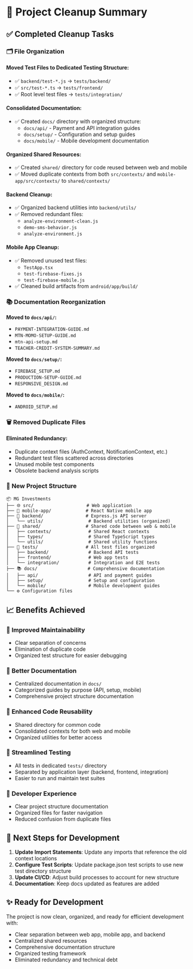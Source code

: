 # 🧹 Project Cleanup Summary

## ✅ Completed Cleanup Tasks

### 🗂️ **File Organization**

#### **Moved Test Files to Dedicated Testing Structure:**
- ✅ `backend/test-*.js` → `tests/backend/`
- ✅ `src/test-*.ts` → `tests/frontend/`
- ✅ Root level test files → `tests/integration/`

#### **Consolidated Documentation:**
- ✅ Created `docs/` directory with organized structure:
  - `docs/api/` - Payment and API integration guides
  - `docs/setup/` - Configuration and setup guides
  - `docs/mobile/` - Mobile development documentation

#### **Organized Shared Resources:**
- ✅ Created `shared/` directory for code reused between web and mobile
- ✅ Moved duplicate contexts from both `src/contexts/` and `mobile-app/src/contexts/` to `shared/contexts/`

#### **Backend Cleanup:**
- ✅ Organized backend utilities into `backend/utils/`
- ✅ Removed redundant files:
  - `analyze-environment-clean.js`
  - `demo-sms-behavior.js`
  - `analyze-environment.js`

#### **Mobile App Cleanup:**
- ✅ Removed unused test files:
  - `TestApp.tsx`
  - `test-firebase-fixes.js`
  - `test-firebase-mobile.js`
- ✅ Cleaned build artifacts from `android/app/build/`

### 📚 **Documentation Reorganization**

**Moved to `docs/api/`:**
- `PAYMENT-INTEGRATION-GUIDE.md`
- `MTN-MOMO-SETUP-GUIDE.md`
- `mtn-api-setup.md`
- `TEACHER-CREDIT-SYSTEM-SUMMARY.md`

**Moved to `docs/setup/`:**
- `FIREBASE_SETUP.md`
- `PRODUCTION-SETUP-GUIDE.md`
- `RESPONSIVE_DESIGN.md`

**Moved to `docs/mobile/`:**
- `ANDROID_SETUP.md`

### 🗑️ **Removed Duplicate Files**

#### **Eliminated Redundancy:**
- Duplicate context files (AuthContext, NotificationContext, etc.)
- Redundant test files scattered across directories
- Unused mobile test components
- Obsolete backend analysis scripts

### 📁 **New Project Structure**

```
📦 MG Investments
├── 🌐 src/                    # Web application
├── 📱 mobile-app/             # React Native mobile app
├── 🔧 backend/                # Express.js API server
│   └── utils/                 # Backend utilities (organized)
├── 🤝 shared/                 # Shared code between web & mobile
│   ├── contexts/              # Shared React contexts
│   ├── types/                 # Shared TypeScript types
│   └── utils/                 # Shared utility functions
├── 🧪 tests/                  # All test files organized
│   ├── backend/               # Backend API tests
│   ├── frontend/              # Web app tests
│   └── integration/           # Integration and E2E tests
├── 📚 docs/                   # Comprehensive documentation
│   ├── api/                   # API and payment guides
│   ├── setup/                 # Setup and configuration
│   └── mobile/                # Mobile development guides
└── ⚙️ Configuration files
```

## 📈 **Benefits Achieved**

### 🎯 **Improved Maintainability**
- Clear separation of concerns
- Elimination of duplicate code
- Organized test structure for easier debugging

### 📖 **Better Documentation**
- Centralized documentation in `docs/`
- Categorized guides by purpose (API, setup, mobile)
- Comprehensive project structure documentation

### 🔄 **Enhanced Code Reusability**
- Shared directory for common code
- Consolidated contexts for both web and mobile
- Organized utilities for better access

### 🧪 **Streamlined Testing**
- All tests in dedicated `tests/` directory
- Separated by application layer (backend, frontend, integration)
- Easier to run and maintain test suites

### 🚀 **Developer Experience**
- Clear project structure documentation
- Organized files for faster navigation
- Reduced confusion from duplicate files

## 🔧 **Next Steps for Development**

1. **Update Import Statements**: Update any imports that reference the old context locations
2. **Configure Test Scripts**: Update package.json test scripts to use new test directory structure
3. **Update CI/CD**: Adjust build processes to account for new structure
4. **Documentation**: Keep docs updated as features are added

## ✨ **Ready for Development**

The project is now clean, organized, and ready for efficient development with:
- Clear separation between web app, mobile app, and backend
- Centralized shared resources
- Comprehensive documentation structure
- Organized testing framework
- Eliminated redundancy and technical debt
